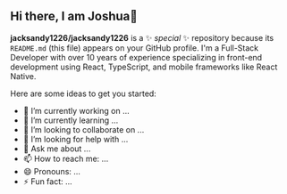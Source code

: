 ## Hi there, I am Joshua👋

**jacksandy1226/jacksandy1226** is a ✨ _special_ ✨ repository because its `README.md` (this file) appears on your GitHub profile.
I'm a Full-Stack Developer with over 10 years of experience specializing in front-end development using React, TypeScript, and mobile frameworks like React Native.

Here are some ideas to get you started:

- 🔭 I’m currently working on ...
- 🌱 I’m currently learning ...
- 👯 I’m looking to collaborate on ...
- 🤔 I’m looking for help with ...
- 💬 Ask me about ...
- 📫 How to reach me: ...
- 😄 Pronouns: ...
- ⚡ Fun fact: ...
